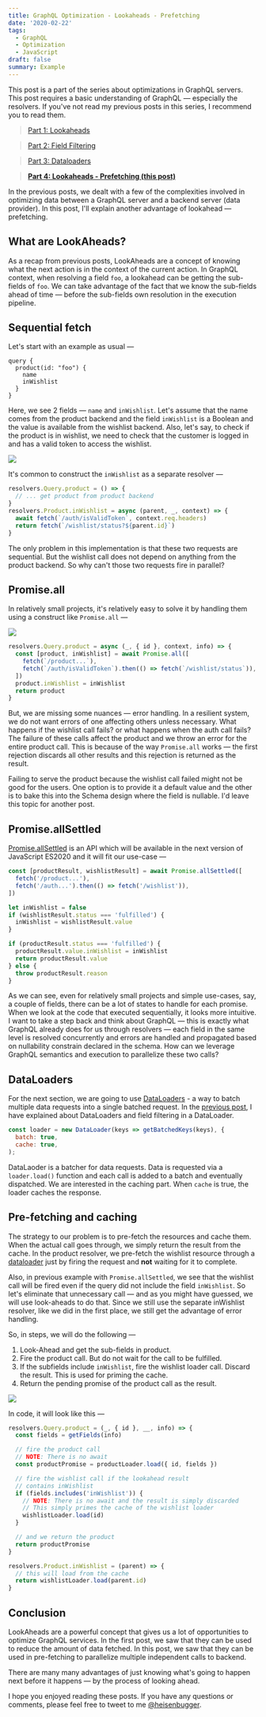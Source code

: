 ```yaml
---
title: GraphQL Optimization - Lookaheads - Prefetching
date: '2020-02-22'
tags:
  - GraphQL
  - Optimization
  - JavaScript
draft: false
summary: Example
---
```


This post is a part of the series about optimizations in GraphQL servers. This post requires a basic understanding of GraphQL — especially the resolvers. If you've not read my previous posts in this series, I recommend you to read them.

> [Part 1: Lookaheads](https://boopathi.blog/graphql-optimization-lookaheads/)

> [Part 2: Field Filtering](https://boopathi.blog/graphql-optimization-field-filtering/)

> [Part 3: Dataloaders](https://boopathi.blog/graphql-optimization-dataloaders/)

> **[Part 4: Lookaheads - Prefetching (this post)](https://boopathi.blog/graphql-optimization-lookaheads-prefetching/)**

In the previous posts, we dealt with a few of the complexities involved in optimizing data between a GraphQL server and a backend server (data provider). In this post, I'll explain another advantage of lookahead — prefetching.

## What are LookAheads?

As a recap from previous posts, LookAheads are a concept of knowing what the next action is in the context of the current action. In GraphQL context, when resolving a field `foo`, a lookahead can be getting the sub-fields of `foo`. We can take advantage of the fact that we know the sub-fields ahead of time — before the sub-fields own resolution in the execution pipeline.

## Sequential fetch

Let's start with an example as usual —

```gql
query {
  product(id: "foo") {
    name
    inWishlist
  }
}
```

Here, we see 2 fields — `name` and `inWishlist`. Let's assume that the name comes from the product backend and the field `inWishlist` is a Boolean and the value is available from the wishlist backend. Also, let's say, to check if the product is in wishlist, we need to check that the customer is logged in and has a valid token to access the wishlist.

![](/static/images/Product-Wishlist-Page-1-4.png)

It's common to construct the `inWishlist` as a separate resolver —

```js
resolvers.Query.product = () => {
  // ... get product from product backend
}
resolvers.Product.inWishlist = async (parent, _, context) => {
  await fetch(`/auth/isValidToken`, context.req.headers)
  return fetch(`/wishlist/status?${parent.id}`)
}
```

The only problem in this implementation is that these two requests are sequential. But the wishlist call does not depend on anything from the product backend. So why can't those two requests fire in parallel?

## Promise.all

In relatively small projects, it's relatively easy to solve it by handling them using a construct like `Promise.all` —

![](/static/images/Product-Wishlist-Page-2-3.png)

```js
resolvers.Query.product = async (_, { id }, context, info) => {
  const [product, inWishlist] = await Promise.all([
    fetch(`/product...`),
    fetch(`/auth/isValidToken`).then(() => fetch(`/wishlist/status`)),
  ])
  product.inWishlist = inWishlist
  return product
}
```

But, we are missing some nuances — error handling. In a resilient system, we do not want errors of one affecting others unless necessary. What happens if the wishlist call fails? or what happens when the auth call fails? The failure of these calls affect the product and we throw an error for the entire product call. This is because of the way `Promise.all` works — the first rejection discards all other results and this rejection is returned as the result.

Failing to serve the product because the wishlist call failed might not be good for the users. One option is to provide it a default value and the other is to bake this into the Schema design where the field is nullable. I'd leave this topic for another post.

## Promise.allSettled

[Promise.allSettled](https://developer.mozilla.org/en-US/docs/Web/JavaScript/Reference/Global_Objects/Promise/allSettled) is an API which will be available in the next version of JavaScript ES2020 and it will fit our use-case —

```js
const [productResult, wishlistResult] = await Promise.allSettled([
  fetch('/product...'),
  fetch('/auth...').then(() => fetch('/wishlist')),
])

let inWishlist = false
if (wishlistResult.status === 'fulfilled') {
  inWishlist = wishlistResult.value
}

if (productResult.status === 'fulfilled') {
  productResult.value.inWishlist = inWishlist
  return productResult.value
} else {
  throw productResult.reason
}
```

As we can see, even for relatively small projects and simple use-cases, say, a couple of fields, there can be a lot of states to handle for each promise. When we look at the code that executed sequentially, it looks more intuitive. I want to take a step back and think about GraphQL — this is exactly what GraphQL already does for us through resolvers — each field in the same level is resolved concurrently and errors are handled and propagated based on nullability constrain declared in the schema. How can we leverage GraphQL semantics and execution to parallelize these two calls?

## DataLoaders

For the next section, we are going to use [DataLoaders](https://github.com/graphql/dataloader) - a way to batch multiple data requests into a single batched request. In the [previous post](https://blog.boopathi.in/graphql-optimization-dataloaders/), I have explained about DataLoaders and field filtering in a DataLoader.

```js
const loader = new DataLoader(keys => getBatchedKeys(keys), {
  batch: true,
  cache: true,
);
```

DataLaoder is a batcher for data requests. Data is requested via a `loader.load()` function and each call is added to a batch and eventually dispatched. We are interested in the caching part. When `cache` is true, the loader caches the response.

## Pre-fetching and caching

The strategy to our problem is to pre-fetch the resources and cache them. When the actual call goes through, we simply return the result from the cache. In the product resolver, we pre-fetch the wishlist resource through a [dataloader](https://github.com/graphql/dataloader) just by firing the request and **not** waiting for it to complete.

Also, in previous example with `Promise.allSettled`, we see that the wishlist call will be fired even if the query did not include the field `inWishlist`. So let's eliminate that unnecessary call — and as you might have guessed, we will use look-aheads to do that. Since we still use the separate inWishlist resolver, like we did in the first place, we still get the advantage of error handling.

So, in steps, we will do the following —

1.  Look-Ahead and get the sub-fields in product.
2.  Fire the product call. But do not wait for the call to be fulfilled.
3.  If the subfields include `inWishlist`, fire the wishlist loader call. Discard the result. This is used for priming the cache.
4.  Return the pending promise of the product call as the result.

![](/static/images/Product-Wishlist-Page-3-2.png)

In code, it will look like this —

```js
resolvers.Query.product = (_, { id }, __, info) => {
  const fields = getFields(info)

  // fire the product call
  // NOTE: There is no await
  const productPromise = productLoader.load({ id, fields })

  // fire the wishlist call if the lookahead result
  // contains inWishlist
  if (fields.includes('inWishlist')) {
    // NOTE: There is no await and the result is simply discarded
    // This simply primes the cache of the wishlist loader
    wishlistLoader.load(id)
  }

  // and we return the product
  return productPromise
}

resolvers.Product.inWishlist = (parent) => {
  // this will load from the cache
  return wishlistLoader.load(parent.id)
}
```

## Conclusion

LookAheads are a powerful concept that gives us a lot of opportunities to optimize GraphQL services. In the first post, we saw that they can be used to reduce the amount of data fetched. In this post, we saw that they can be used in pre-fetching to parallelize multiple independent calls to backend.

There are many many advantages of just knowing what's going to happen next before it happens — by the process of looking ahead.

I hope you enjoyed reading these posts. If you have any questions or comments, please feel free to tweet to me [@heisenbugger](https://twitter.com/heisenbugger).
